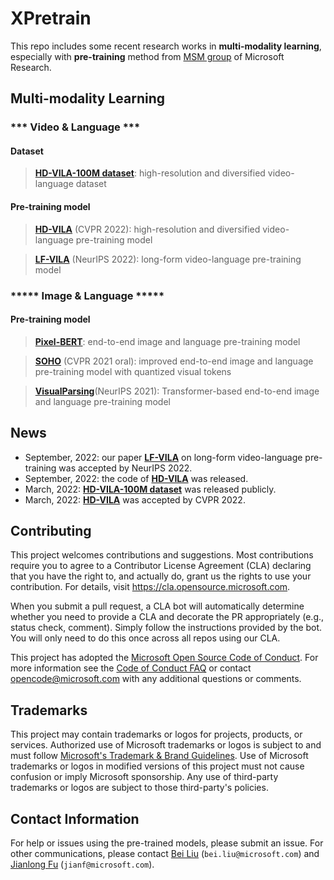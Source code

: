 # XPretrain

This repo includes some recent research works in **multi-modality learning**, especially with **pre-training** method from [MSM group](https://www.microsoft.com/en-us/research/group/multimedia-search-and-mining/) of Microsoft Research. 

## Multi-modality Learning

### *** Video & Language ***

#### Dataset

> [**HD-VILA-100M dataset**](https://github.com/microsoft/XPretrain/tree/main/hd-vila-100m): high-resolution and diversified video-language dataset

#### Pre-training model

> [**HD-VILA**](https://github.com/microsoft/XPretrain/tree/main/hd-vila) (CVPR 2022): high-resolution and diversified video-language pre-training model

> [**LF-VILA**](https://github.com/microsoft/XPretrain/tree/main/LF-VILA) (NeurIPS 2022): long-form video-language pre-training model

### ***** Image & Language *****

#### Pre-training model

> [**Pixel-BERT**](https://arxiv.org/pdf/2004.00849.pdf): end-to-end image and language pre-training model

> [**SOHO**](https://github.com/researchmm/soho) (CVPR 2021 oral): improved end-to-end image and language pre-training model with quantized visual tokens

> [**VisualParsing**](https://github.com/microsoft/XPretrain/tree/main/visualparsing)(NeurIPS 2021): Transformer-based end-to-end image and language pre-training model

## News

- September, 2022: our paper [**LF-VILA**](https://github.com/microsoft/XPretrain/tree/main/LF-VILA) on long-form video-language pre-training was accepted by NeurIPS 2022. 
- September, 2022: the code of [**HD-VILA**](https://github.com/microsoft/XPretrain/tree/main/hd-vila) was released.
- March, 2022: [**HD-VILA-100M dataset**](https://github.com/microsoft/XPretrain/tree/main/hd-vila-100m) was released publicly.
- March, 2022: [**HD-VILA**](https://github.com/microsoft/XPretrain/tree/main/hd-vila) was accepted by CVPR 2022.


## Contributing

This project welcomes contributions and suggestions.  Most contributions require you to agree to a
Contributor License Agreement (CLA) declaring that you have the right to, and actually do, grant us
the rights to use your contribution. For details, visit https://cla.opensource.microsoft.com.

When you submit a pull request, a CLA bot will automatically determine whether you need to provide
a CLA and decorate the PR appropriately (e.g., status check, comment). Simply follow the instructions
provided by the bot. You will only need to do this once across all repos using our CLA.

This project has adopted the [Microsoft Open Source Code of Conduct](https://opensource.microsoft.com/codeofconduct/).
For more information see the [Code of Conduct FAQ](https://opensource.microsoft.com/codeofconduct/faq/) or
contact [opencode@microsoft.com](mailto:opencode@microsoft.com) with any additional questions or comments.

## Trademarks

This project may contain trademarks or logos for projects, products, or services. Authorized use of Microsoft 
trademarks or logos is subject to and must follow 
[Microsoft's Trademark & Brand Guidelines](https://www.microsoft.com/en-us/legal/intellectualproperty/trademarks/usage/general).
Use of Microsoft trademarks or logos in modified versions of this project must not cause confusion or imply Microsoft sponsorship.
Any use of third-party trademarks or logos are subject to those third-party's policies.

## Contact Information

For help or issues using the pre-trained models, please submit an issue. 
For other communications, please contact [Bei Liu]() (`bei.liu@microsoft.com`) and [Jianlong Fu]() (`jianf@microsoft.com`).
